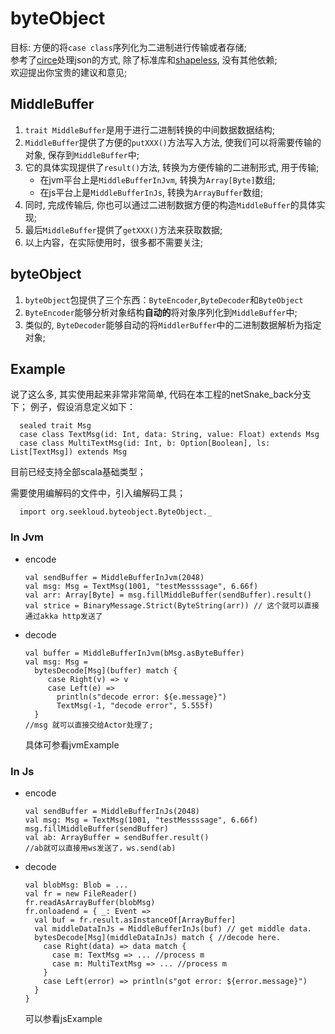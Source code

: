 # byteObject
目标: 方便的将`case class`序列化为二进制进行传输或者存储;  
参考了[circe](https://github.com/circe/circe)处理json的方式, 除了标准库和[shapeless](https://github.com/milessabin/shapeless), 没有其他依赖;  
欢迎提出你宝贵的建议和意见;  


## MiddleBuffer
1. `trait MiddleBuffer`是用于进行二进制转换的中间数据数据结构; 
2. `MiddleBuffer`提供了方便的`putXXX()`方法写入方法, 使我们可以将需要传输的对象, 保存到`MiddleBuffer`中; 
3. 它的具体实现提供了`result()`方法, 转换为方便传输的二进制形式, 用于传输; 
   * 在jvm平台上是`MiddleBufferInJvm`, 转换为`Array[Byte]`数组; 
   * 在js平台上是`MiddleBufferInJs`, 转换为`ArrayBuffer`数组; 
4. 同时, 完成传输后, 你也可以通过二进制数据方便的构造`MiddleBuffer`的具体实现; 
5. 最后`MiddleBuffer`提供了`getXXX()`方法来获取数据; 
6. 以上内容，在实际使用时，很多都不需要关注;

## byteObject
1. `byteObject`包提供了三个东西：`ByteEncoder`,`ByteDecoder`和`ByteObject`
2. `ByteEncoder`能够分析对象结构**自动的**将对象序列化到`MiddleBuffer`中;
3. 类似的, `ByteDecoder`能够自动的将`MiddlerBuffer`中的二进制数据解析为指定对象;


## Example
说了这么多, 其实使用起来非常非常简单, 代码在本工程的netSnake_back分支下； 
例子，假设消息定义如下：
 ```
   sealed trait Msg
   case class TextMsg(id: Int, data: String, value: Float) extends Msg
   case class MultiTextMsg(id: Int, b: Option[Boolean], ls: List[TextMsg]) extends Msg

 ```
 目前已经支持全部scala基础类型；
 


需要使用编解码的文件中，引入编解码工具；
 ```
   import org.seekloud.byteobject.ByteObject._
 ```

### In Jvm
* encode  
  ```
  val sendBuffer = MiddleBufferInJvm(2048)
  val msg: Msg = TextMsg(1001, "testMessssage", 6.66f)
  val arr: Array[Byte] = msg.fillMiddleBuffer(sendBuffer).result()
  val strice = BinaryMessage.Strict(ByteString(arr)) // 这个就可以直接通过akka http发送了
  ```
  
* decode  
  ```
  val buffer = MiddleBufferInJvm(bMsg.asByteBuffer)
  val msg: Msg =
    bytesDecode[Msg](buffer) match {
       case Right(v) => v
       case Left(e) =>
         println(s"decode error: ${e.message}")
         TextMsg(-1, "decode error", 5.555f)
    }
  //msg 就可以直接交给Actor处理了;
  ```
  具体可参看jvmExample


### In Js
* encode  
  ```
  val sendBuffer = MiddleBufferInJs(2048)
  val msg: Msg = TextMsg(1001, "testMessssage", 6.66f)
  msg.fillMiddleBuffer(sendBuffer)
  val ab: ArrayBuffer = sendBuffer.result()
  //ab就可以直接用ws发送了，ws.send(ab)
  ```
  
* decode  
  ```
  val blobMsg: Blob = ...
  val fr = new FileReader()
  fr.readAsArrayBuffer(blobMsg)
  fr.onloadend = { _: Event =>
    val buf = fr.result.asInstanceOf[ArrayBuffer]
    val middleDataInJs = MiddleBufferInJs(buf) // get middle data.
    bytesDecode[Msg](middleDataInJs) match { //decode here.
      case Right(data) => data match {
        case m: TextMsg => ... //process m
        case m: MultiTextMsg => ... //process m
      }
      case Left(error) => println(s"got error: ${error.message}")
    }
  }
  ```
  可以参看jsExample
